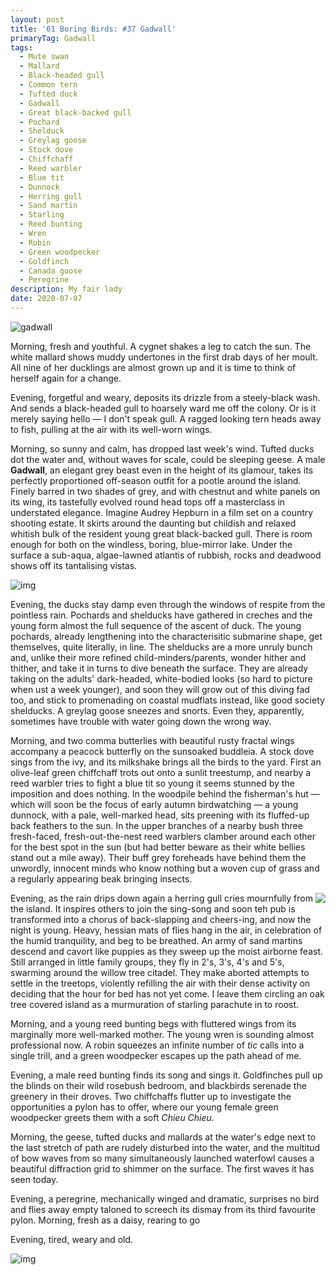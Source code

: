 ```yaml
---
layout: post
title: '61 Boring Birds: #37 Gadwall'
primaryTag: Gadwall
tags:
  - Mute swan
  - Mallard
  - Black-headed gull
  - Common tern
  - Tufted duck
  - Gadwall
  - Great black-backed gull
  - Pochard
  - Shelduck
  - Greylag goose
  - Stock dove
  - Chiffchaff
  - Reed warbler
  - Blue tit
  - Dunnock
  - Herring gull
  - Sand martin
  - Starling
  - Reed bunting
  - Wren
  - Robin
  - Green woodpecker
  - Goldfinch
  - Canada goose
  - Peregrine
description: My fair lady
date: 2020-07-07
---
```

![gadwall](/assets/img/gadwall.jpg)

Morning, fresh and youthful. A cygnet shakes a leg to catch the sun. The white mallard shows muddy undertones in the first drab days of her moult. All nine of her ducklings are almost grown up and it is time to think of herself again for a change.

Evening, forgetful and weary, deposits its drizzle from a steely-black wash. And sends a black-headed gull to hoarsely ward me off the colony. Or is it merely saying hello &mdash; I don't speak gull. A ragged looking tern heads away to fish, pulling at the air with its well-worn wings.

Morning, so sunny and calm, has dropped last week's wind. Tufted ducks dot the water and, without waves for scale, could be sleeping geese. A male **Gadwall**, an elegant grey beast even in the height of its glamour, takes its perfectly proportioned off-season outfit for a pootle around the island. Finely barred in two shades of grey, and with chestnut and white panels on its wing, its tastefully evolved round head tops off a masterclass in understated elegance. Imagine Audrey Hepburn in a film set on a country shooting estate. It skirts around the daunting but childish and relaxed whitish bulk of the resident young great black-backed gull. There is room enough for both on the windless, boring, blue-mirror lake. Under the surface a sub-aqua, algae-lawned atlantis of rubbish, rocks and deadwood shows off its tantalising vistas.

![img](/assets/img/atlantis.jpg)

Evening, the ducks stay damp even through the windows of respite from the pointless rain. Pochards and shelducks have gathered in creches and the young form almost the full sequence of the ascent of duck. The young pochards, already lengthening into the characterisitic submarine shape, get themselves, quite literally, in line. The shelducks are a more unruly bunch and, unlike their more refined child-minders/parents, wonder hither and thither, and take it in turns to dive beneath the surface. They are already taking on the adults' dark-headed, white-bodied looks (so hard to picture when ust a week younger), and soon they will grow out of this diving fad too, and stick to promenading on coastal mudflats instead, like good society shelducks. A greylag goose sneezes and snorts. Even they, apparently, sometimes have trouble with water going down the wrong way.

Morning, and two comma butterlies with beautiful rusty fractal wings accompany a peacock butterfly on the sunsoaked buddleia. A stock dove sings from the ivy, and its milkshake brings all the birds to the yard. First an olive-leaf green chiffchaff trots out onto a sunlit treestump, and nearby a reed warbler tries to fight a blue tit so young it seems stunned by the imposition and does nothing. In the woodpile behind the fisherman's hut &mdash; which will soon be the focus of early autumn birdwatching &mdash; a young dunnock, with a pale, well-marked head, sits preening with its fluffed-up back feathers to the sun. In the upper branches of a nearby bush three fresh-faced, fresh-out-the-nest reed warblers clamber around each other for the best spot in the sun (but had better beware as their white bellies stand out a mile away). Their buff grey foreheads have behind them the unwordly, innocent minds who know nothing but a woven cup of grass and a regularly appearing beak bringing insects.

<img src="/assets/img/sand-martin-citadel.jpg" style="float: right" />

Evening, as the rain drips down again a herring gull cries mournfully from the island. It inspires others to join the sing-song and soon teh pub is transformed into a chorus of back-slapping and cheers-ing, and now the night is young. Heavy, hessian mats of flies hang in the air, in celebration of the humid tranquility, and beg to be breathed. An army of sand martins descend and cavort like puppies as they sweep up the moist airborne feast. Still arranged in little family groups, they fly in 2's, 3's, 4's and 5's, swarming around the willow tree citadel. They make aborted attempts to settle in the treetops, violently refilling the air with their dense activity on deciding that the hour for bed has not yet come. I leave them circling an oak tree covered island as a murmuration of starling parachute in to roost.

Morning, and a young reed bunting begs with fluttered wings from its marginally more well-marked mother. The young wren is sounding almost professional now. A robin squeezes an infinite number of _tic_ calls into a single trill, and a green woodpecker escapes up the path ahead of me.

Evening, a male reed bunting finds its song and sings it. Goldfinches pull up the blinds on their wild rosebush bedroom, and blackbirds serenade the greenery in their droves. Two chiffchaffs flutter up to investigate the opportunities a pylon has to offer, where our young female green woodpecker greets them with a soft _Chieu Chieu_.

Morning, the geese, tufted ducks and mallards at the water's edge next to the last stretch of path are rudely disturbed into the water, and the multitud of bow waves from so many simultaneously launched waterfowl causes a beautiful diffraction grid to shimmer on the surface. The first waves it has seen today.

Evening, a peregrine, mechanically winged and dramatic, surprises no bird and flies away empty taloned to screech its dismay from its third favourite pylon.
Morning, fresh as a daisy, rearing to go

Evening, tired, weary and old.


![img](/assets/img/morning-swan.jpg)
